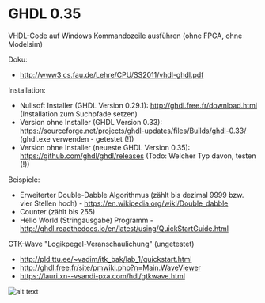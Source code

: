 # GHDL 0.35
VHDL-Code auf Windows Kommandozeile ausführen (ohne FPGA, ohne Modelsim)

Doku: 
* http://www3.cs.fau.de/Lehre/CPU/SS2011/vhdl-ghdl.pdf

Installation:
* Nullsoft Installer (GHDL Version 0.29.1): http://ghdl.free.fr/download.html (Installation zum Suchpfade setzen)
* Version ohne Installer (GHDL Version 0.33): https://sourceforge.net/projects/ghdl-updates/files/Builds/ghdl-0.33/ (ghdl.exe verwenden - getestet (!))
* Version ohne Installer (neueste GHDL Version 0.35): https://github.com/ghdl/ghdl/releases (Todo: Welcher Typ davon, testen (!))

Beispiele: 
* Erweiterter Double-Dabble Algorithmus (zählt bis dezimal 9999 bzw. vier Stellen hoch) - https://en.wikipedia.org/wiki/Double_dabble
* Counter (zählt bis 255)
* Hello World (Stringausgabe) Programm - http://ghdl.readthedocs.io/en/latest/using/QuickStartGuide.html

GTK-Wave "Logikpegel-Veranschaulichung" (ungetestet)
* http://pld.ttu.ee/~vadim/itk_bak/lab_1/quickstart.html
* http://ghdl.free.fr/site/pmwiki.php?n=Main.WaveViewer
* https://lauri.xn--vsandi-pxa.com/hdl/gtkwave.html

![alt text](https://airtower.files.wordpress.com/2010/11/gtkwave-fulladd.png "GTK-Wave")
